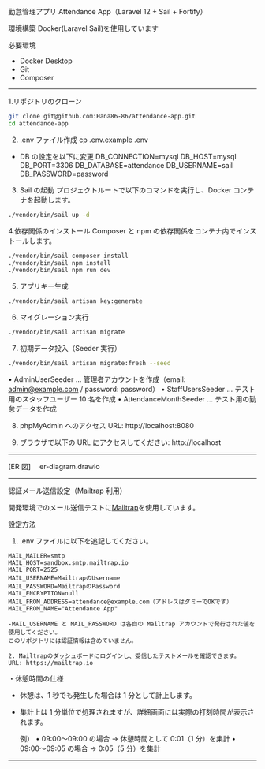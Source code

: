 勤怠管理アプリ
Attendance App（Laravel 12 + Sail + Fortify）

環境構築
Docker(Laravel Sail)を使用しています

必要環境

-   Docker Desktop
-   Git
-   Composer

---

1.リポジトリのクローン

```bash
git clone git@github.com:Hana86-86/attendance-app.git
cd attendance-app
```

2. .env ファイル作成
   cp .env.example .env

-   DB の設定を以下に変更
    DB_CONNECTION=mysql
    DB_HOST=mysql
    DB_PORT=3306
    DB_DATABASE=attendance
    DB_USERNAME=sail
    DB_PASSWORD=password

3. Sail の起動
   プロジェクトルートで以下のコマンドを実行し、Docker コンテナを起動します。

```bash
./vendor/bin/sail up -d
```

4.依存関係のインストール
Composer と npm の依存関係をコンテナ内でインストールします。

```bash
./vendor/bin/sail composer install
./vendor/bin/sail npm install
./vendor/bin/sail npm run dev
```

5. アプリキー生成

```bash
./vendor/bin/sail artisan key:generate
```

6. マイグレーション実行

```bash
./vendor/bin/sail artisan migrate
```

7. 初期データ投入（Seeder 実行）

```bash
./vendor/bin/sail artisan migrate:fresh --seed
```

• AdminUserSeeder … 管理者アカウントを作成（email: admin@example.com / password: password）
• StaffUsersSeeder … テスト用のスタッフユーザー 10 名を作成
• AttendanceMonthSeeder … テスト用の勤怠データを作成

8. phpMyAdmin へのアクセス
   URL: http://localhost:8080

9. ブラウザで以下の URL にアクセスしてください:
   http://localhost

---

[ER 図]　 er-diagram.drawio

---

認証メール送信設定（Mailtrap 利用）

開発環境でのメール送信テストに[Mailtrap](https://mailtrap.io)を使用しています。

設定方法

1. .env ファイルに以下を追記してください。

```env
MAIL_MAILER=smtp
MAIL_HOST=sandbox.smtp.mailtrap.io
MAIL_PORT=2525
MAIL_USERNAME=MailtrapのUsername
MAIL_PASSWORD=MailtrapのPassword
MAIL_ENCRYPTION=null
MAIL_FROM_ADDRESS=attendance@example.com（アドレスはダミーでOKです）
MAIL_FROM_NAME="Attendance App"

-MAIL_USERNAME と MAIL_PASSWORD は各自の Mailtrap アカウントで発行された値を使用してください。
このリポジトリには認証情報は含めていません。

2. Mailtrapのダッシュボードにログインし、受信したテストメールを確認できます。
URL: https://mailtrap.io

```

・休憩時間の仕様

-   休憩は、1 秒でも発生した場合は 1 分として計上します。
-   集計上は 1 分単位で処理されますが、詳細画面には実際の打刻時間が表示されます。

    例）
    • 09:00〜09:00 の場合 → 休憩時間として 0:01（1 分）を集計
    • 09:00〜09:05 の場合 → 0:05（5 分）を集計

---
